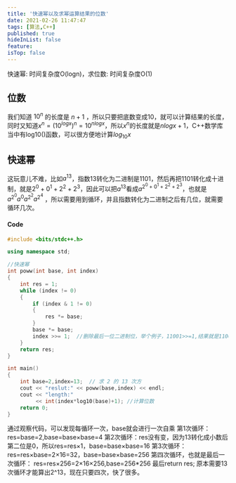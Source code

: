 ```yaml
---
title: '快速幂以及求幂运算结果的位数'
date: 2021-02-26 11:47:47
tags: [算法,C++]
published: true
hideInList: false
feature: 
isTop: false
---
```


快速幂: 时间复杂度O(logn)，求位数: 时间复杂度O(1)
<!--more-->

## 位数
我们知道 $10^n$ 的长度是 $n+1$ ，所以只要把底数变成10，就可以计算结果的长度，同时又知道$x^n={(10^{logx})}^n=10^{nlogx}$，所以$x^n$的长度就是$nlogx+1$，C++数学库当中有log10()函数，可以很方便地计算$log_{10}x$

## 快速幂
这玩意儿不难，比如$a^{13}$，指数13转化为二进制是1101，然后再把1101转化成十进制，就是$2^0+0^1+2^2+2^3$，因此可以把$a^{13}$看成$a^{2^0+0^1+2^2+2^3}$，也就是 $a^{2^0} a^0 a^{2^2} a^{2^4}$ ，所以需要用到循环，并且指数转化为二进制之后有几位，就需要循环几次。

#### Code
```c++
#include <bits/stdc++.h>

using namespace std;

//快速幂
int poww(int base, int index)
{
    int res = 1;
    while (index != 0)
    {
        if (index & 1 != 0)
        {
            res *= base;
        }
        base *= base;
        index >>= 1;  //删除最后一位二进制位，举个例子，11001>>=1,结果就是1100
    }
    return res;
}

int main()
{
    int base=2,index=13;  // 求 2 的 13 次方
    cout << "reslut:" << poww(base,index) << endl;
    cout << "length:"
         << int(index*log10(base)+1); //计算位数
    return 0;
}
```

通过观察代码，可以发现每循环一次，base就会进行一次自乘
第1次循环：res=base=2,base=base×base=4
第2次循环：res没有变，因为13转化成小数后第二位是0，所以res=res×1，base=base×base=16
第3次循环：res=res×base=2×16=32，base=base×base=256
第四次循环，也就是最后一次循环：
res=res×256=2×16×256,base=256*256
最后return res;
原本需要13次循环才能算出2^13，现在只要四次，快了很多。